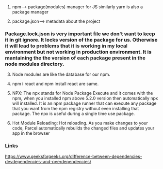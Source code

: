 ###
1. npm--> package(modules) manager for JS 
similarly yarn is also a package manager

2. package.json--> metadata about the project

### Package.lock.json is very important file we don't want to keep it in git ignore. It locks version of the package for us. Otherwise it will lead to problems that it is working in my local environment but not working in production environment. It is mantaining the the version of each package present in the node modules directory.
3. Node modules are like the database for our npm.

4. npm i react and npm install react are same.

5. NPX: The npx stands for Node Package Execute and it comes with the npm, when you installed npm above 5.2.0 version then automatically npx will installed. It is an npm package runner that can execute any package that you want from the npm registry without even installing that package. The npx is useful during a single time use package.

6. Hot Module Reloading: Hot reloading. As you make changes to your code, Parcel automatically rebuilds the changed files and updates your app in the browser
### Links
https://www.geeksforgeeks.org/difference-between-dependencies-devdependencies-and-peerdependencies/

